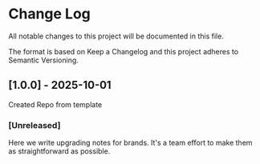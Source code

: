 # Change Log

All notable changes to this project will be documented in this file.

The format is based on Keep a Changelog and this project adheres to Semantic Versioning.

## [1.0.0] - 2025-10-01

Created Repo from template


### [Unreleased]

Here we write upgrading notes for brands. It's a team effort to make them as straightforward as possible.
